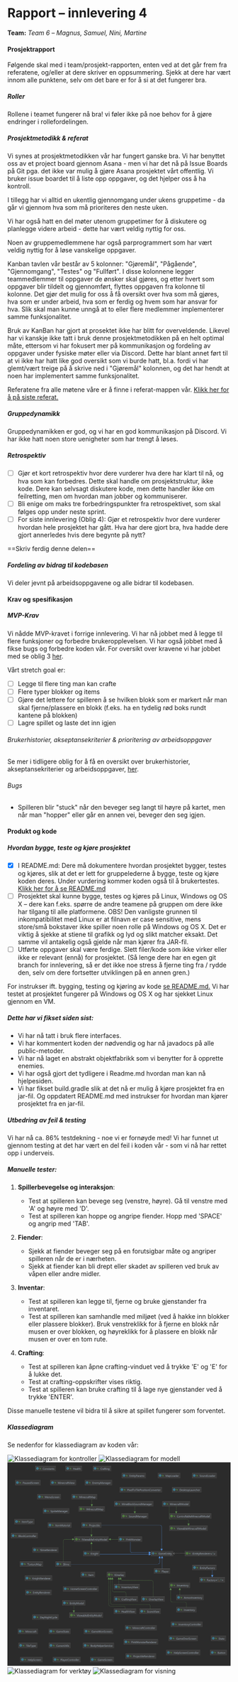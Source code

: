 # Rapport – innlevering 4
**Team:** *Team 6* – *Magnus, Samuel, Nini, Martine*

#### Prosjektrapport

Følgende skal med i team/prosjekt-rapporten, enten ved at det går frem fra referatene, og/eller at dere skriver en oppsummering. Sjekk at dere har vært innom alle punktene, selv om det bare er for å si at det fungerer bra.

##### Roller

Rollene i teamet fungerer nå bra! vi føler ikke på noe behov for å gjøre endringer i rollefordelingen. 

##### Prosjektmetodikk & referat

Vi synes at prosjektmetodikken vår har fungert ganske bra. Vi har benyttet oss av et project board gjennom Asana - men vi har det nå på Issue Boards på Git pga. det ikke var mulig å gjøre Asana prosjektet vårt offentlig. Vi bruker issue boardet til å liste opp oppgaver, og det hjelper oss å ha kontroll. 

I tillegg har vi alltid en ukentlig gjennomgang under ukens gruppetime - da går vi gjennom hva som må prioriteres den neste uken.

Vi har også hatt en del møter utenom gruppetimer for å diskutere og planlegge videre arbeid - dette har vært veldig nyttig for oss.

Noen av gruppemedlemmene har også parprogrammert som har vært veldig nyttig for å løse vanskelige oppgaver.

Kanban tavlen vår består av 5 kolonner: "Gjøremål", "Pågående", "Gjennomgang", "Testes" og "Fullført".
I disse kolonnene legger teammedlemmer til oppgaver de ønsker skal gjøres, og etter hvert som oppgaver blir tildelt og gjennomført, flyttes oppgaven fra kolonne til kolonne. 
Det gjør det mulig for oss å få oversikt over hva som må gjøres, hva som er under arbeid, hva som er ferdig og hvem som har ansvar for hva.
Slik skal man kunne unngå at to eller flere medlemmer implementerer samme funksjonalitet. 

Bruk av KanBan har gjort at prosektet ikke har blitt for overveldende. 
Likevel har vi kanskje ikke tatt i bruk denne prosjektmetodikken på en helt optimal måte, ettersom vi har fokusert mer på kommunikasjon og fordeling av oppgaver under fysiske møter eller via Discord.
Dette har blant annet ført til at vi ikke har hatt like god oversikt som vi burde hatt, bl.a. fordi vi har glemt/vært treige på å skrive ned i "Gjøremål" kolonnen, og det har hendt at noen har implementert samme funksjonalitet. 

Referatene fra alle møtene våre er å finne i referat-mappen vår. [Klikk her for å på siste referat.](referat/Referat-03.05.2024.txt)

##### Gruppedynamikk

Gruppedynamikken er god, og vi har en god kommunikasjon på Discord. Vi har ikke hatt noen store uenigheter som har trengt å løses.

##### Retrospektiv 

- [ ] Gjør et kort retrospektiv hvor dere vurderer hva dere har klart til nå, og hva som kan forbedres. Dette skal handle om prosjektstruktur, ikke kode. Dere kan selvsagt diskutere kode, men dette handler ikke om feilretting, men om hvordan man jobber og kommuniserer.
- [ ] Bli enige om maks tre forbedringspunkter fra retrospektivet, som skal følges opp under neste sprint.
- [ ] For siste innlevering (Oblig 4): Gjør et retrospektiv hvor dere vurderer hvordan hele prosjektet har gått. Hva har dere gjort bra, hva hadde dere gjort annerledes hvis dere begynte på nytt?

==Skriv ferdig denne delen==

##### Fordeling av bidrag til kodebasen

Vi deler jevnt på arbeidsoppgavene og alle bidrar til kodebasen.

#### Krav og spesifikasjon

##### MVP-Krav

Vi nådde MVP-kravet i forrige innlevering. Vi har nå jobbet med å legge til flere funksjoner og forbedre brukeropplevelsen. Vi har også jobbet med å fikse bugs og forbedre koden vår. For oversikt over kravene vi har jobbet med se oblig 3 [her](oblig3.md). 

Vårt stretch goal er:
- [ ] Legge til flere ting man kan crafte
- [ ] Flere typer blokker og items
- [ ] Gjøre det lettere for spilleren å se hvilken blokk som er markert når man skal fjerne/plassere en blokk (f.eks. ha en tydelig rød boks rundt kantene på blokken)
- [ ] Lagre spillet og laste det inn igjen

###### Brukerhistorier, akseptansekriterier & prioritering av arbeidsoppgaver
Se mer i tidligere oblig for å få en oversikt over brukerhistorier, akseptansekriterier og arbeidsoppgaver, [her](oblig3.md). 

###### Bugs
- Spilleren blir "stuck" når den beveger seg langt til høyre på kartet, men når man "hopper" eller går en annen vei, beveger den seg igjen. 

#### Produkt og kode

##### Hvordan bygge, teste og kjøre prosjektet
- [x] I README.md: Dere må dokumentere hvordan prosjektet bygger, testes og kjøres, slik at det er lett for gruppelederne å bygge, teste og kjøre koden deres. Under vurdering kommer koden også til å brukertestes. [Klikk her for å se README.md](../README.md)
- [ ] Prosjektet skal kunne bygge, testes og kjøres på Linux, Windows og OS X – dere kan f.eks. spørre de andre teamene på gruppen om dere ikke har tilgang til alle platformene. OBS! Den vanligste grunnen til inkompatibilitet med Linux er at filnavn er case sensitive, mens store/små bokstaver ikke spiller noen rolle på Windows og OS X. Det er viktig å sjekke at stiene til grafikk og lyd og slikt matcher eksakt. Det samme vil antakelig også gjelde når man kjører fra JAR-fil.
- [ ] Utførte oppgaver skal være ferdige. Slett filer/kode som ikke virker eller ikke er relevant (ennå) for prosjektet. (Så lenge dere har en egen git branch for innlevering, så er det ikke noe stress å fjerne ting fra / rydde den, selv om dere fortsetter utviklingen på en annen gren.)

For instrukser ift. bygging, testing og kjøring av kode [se README.md.](../README.md)
Vi har testet at prosjektet fungerer på Windows og OS X og har sjekket Linux gjennom en VM. 

##### Dette har vi fikset siden sist:
- Vi har nå tatt i bruk flere interfaces.
- Vi har kommentert koden der nødvendig og har nå javadocs på alle public-metoder.
- Vi har nå laget en abstrakt objektfabrikk som vi benytter for å opprette enemies.
- Vi har også gjort det tydligere i Readme.md hvordan man kan nå hjelpesiden. 
- Vi har fikset build.gradle slik at det nå er mulig å kjøre prosjektet fra en jar-fil. Og oppdatert README.md med instrukser for hvordan man kjører prosjektet fra en jar-fil.

##### Utbedring av feil & testing

Vi har nå ca. 86% testdekning - noe vi er fornøyde med! Vi har funnet ut gjennom testing at det har vært en del feil i koden vår - som vi nå har rettet opp i underveis.

##### Manuelle tester:

1. **Spillerbevegelse og interaksjon**:
   - Test at spilleren kan bevege seg (venstre, høyre). Gå til venstre med 'A' og høyre med 'D'.
   - Test at spilleren kan hoppe og angripe fiender. Hopp med 'SPACE' og angrip med 'TAB'.

2. **Fiender**:
   - Sjekk at fiender beveger seg på en forutsigbar måte og angriper spilleren når de er i nærheten.
   - Sjekk at fiender kan bli drept eller skadet av spilleren ved bruk av våpen eller andre midler.

3. **Inventar**:
   - Test at spilleren kan legge til, fjerne og bruke gjenstander fra inventaret.
   - Test at spilleren kan samhandle med miljøet (ved å hakke inn blokker eller plassere blokker). Bruk venstreklikk for å fjerne en blokk når musen er over blokken, og høyreklikk for å plassere en blokk når musen er over en tom rute.

4. **Crafting**:
   - Test at spilleren kan åpne crafting-vinduet ved å trykke 'E' og 'E' for å lukke det.
   - Test at crafting-oppskrifter vises riktig.
   - Test at spilleren kan bruke crafting til å lage nye gjenstander ved å trykke 'ENTER'.

Disse manuelle testene vil bidra til å sikre at spillet fungerer som forventet.

##### Klassediagram

Se nedenfor for klassediagram av koden vår:

![Klassediagram for kontroller](klassediagram/oblig4/classdiagram_controller.png)
![Klassediagram for modell](klassediagram/oblig4/classdiagram_model.png)
![Klassediagramsoversikt](klassediagram/oblig4/classdiagram_overview.png)
![Klassediagram for verktøy](klassediagram/oblig4/classdiagram_utils.png)
![Klassediagram for visning](klassediagram/oblig4/classdiagram_view.png)

